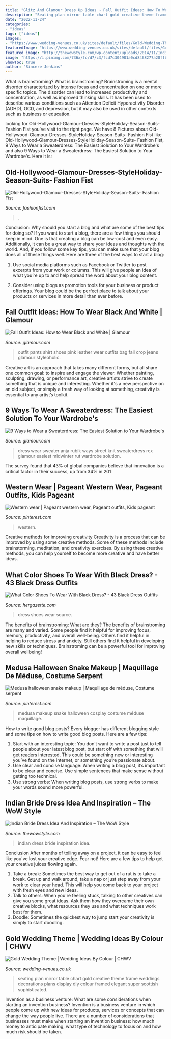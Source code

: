 ```yaml
---
title: "Glitz And Glamour Dress Up Ideas ~ Fall Outfit Ideas: How To Wear Black And White"
description: "Seating plan mirror table chart gold creative theme frame weddings decorations plans display diy colour framed elegant super scottish sophisticated"
date: "2022-11-24"
categories:
- "ideas"
tags: ["ideas"]
images:
- "https://www.wedding-venues.co.uk/sites/default/files/Gold-Wedding-Theme-Craig-EvaSandersPhotography.jpg"
featuredImage: "https://www.wedding-venues.co.uk/sites/default/files/Gold-Wedding-Theme-Craig-EvaSandersPhotography.jpg"
featured_image: "http://thewowstyle.com/wp-content/uploads/2014/11/Indian-Wedding-Dress-Ideas-and-Inspiration.jpg"
image: "https://i.pinimg.com/736x/fc/d7/c3/fcd7c304981a0cd8468277a28ffbd644.jpg"
ShowToc: true
author: "Sincere Jenkins"
---
```



What is brainstroming?
What is brainstroming? Brainstroming is a mental disorder characterized by intense focus and concentration on one or more specific topics. The disorder can lead to increased productivity and concentration, as well as improved thinking skills. It has been used to describe various conditions such as Attention Deficit Hyperactivity Disorder (ADHD), OCD, and depression, but it may also be used in other contexts such as business or education.

	

		
looking for Old-Hollywood-Glamour-Dresses-StyleHoliday-Season-Suits- Fashion Fist you've visit to the right page. We have 8 Pictures about Old-Hollywood-Glamour-Dresses-StyleHoliday-Season-Suits- Fashion Fist like Old-Hollywood-Glamour-Dresses-StyleHoliday-Season-Suits- Fashion Fist, 9 Ways to Wear a Sweaterdress: The Easiest Solution to Your Wardrobe&#039;s and also 9 Ways to Wear a Sweaterdress: The Easiest Solution to Your Wardrobe&#039;s. Here it is:
		
    
## Old-Hollywood-Glamour-Dresses-StyleHoliday-Season-Suits- Fashion Fist

<img loading=lazy src="https://www.fashionfist.com/wp-content/uploads/2014/11/Old-Hollywood-Glamour-Dresses-StyleHoliday-Season-Suits-Fashion-Fist-7.jpg" onerror="this.onerror=null;this.src='https://tse2.mm.bing.net/th?id=OIP.2GF5OdmG65s9udvoY3iQmgHaIO&amp;pid=15.1';" alt="Old-Hollywood-Glamour-Dresses-StyleHoliday-Season-Suits- Fashion Fist">

_Source: fashionfist.com_

>. 

	

Conclusion: Why should you start a blog and what are some of the best tips for doing so?
If you want to start a blog, there are a few things you should keep in mind. One is that creating a blog can be low-cost and even easy. Additionally, it can be a great way to share your ideas and thoughts with the world. And, if you follow some key tips, you can make sure that your blog does all of these things well. Here are three of the best ways to start a blog:
1. Use social media platforms such as Facebook or Twitter to post excerpts from your work or columns. This will give people an idea of what you’re up to and help spread the word about your blog content.

2. Consider using blogs as promotion tools for your business or product offerings. Your blog could be the perfect place to talk about your products or services in more detail than ever before.

    
## Fall Outfit Ideas: How To Wear Black And White | Glamour

<img loading=lazy src="https://media.glamour.com/photos/56963f7fd9dab9ff41b56a82/master/h_1025,c_limit/slideshow-black-white-27-black-white-luella-june-main.jpg" onerror="this.onerror=null;this.src='https://tse3.mm.bing.net/th?id=OIP.J85neDBqDnSJLaawidoJ5AHaLH&amp;pid=15.1';" alt="Fall Outfit Ideas: How to Wear Black and White | Glamour">

_Source: glamour.com_

>outfit pants shirt shoes pink leather wear outfits bag fall crop jeans glamour styleoholic. 

	

Creative art is an approach that takes many different forms, but all share one common goal: to inspire and engage the viewer. Whether painting, sculpting, drawing, or performance art, creative artists strive to create something that is unique and interesting. Whether it's a new perspective on an old subject, or simply a fresh way of looking at something, creativity is essential to any artist’s toolkit.

    
## 9 Ways To Wear A Sweaterdress: The Easiest Solution To Your Wardrobe&#039;s

<img loading=lazy src="https://media.glamour.com/photos/56e1f5b862b398fa64cbda5d/master/w_1024%2Cc_limit/fashion-2016-02-sweater-dress-street-style-anja-rubik-rex-main.jpg" onerror="this.onerror=null;this.src='https://tse4.mm.bing.net/th?id=OIP.CUfx5v5nEPR5TU_PC5s5YAHaLH&amp;pid=15.1';" alt="9 Ways to Wear a Sweaterdress: The Easiest Solution to Your Wardrobe&#039;s">

_Source: glamour.com_

>dress wear sweater anja rubik ways street knit sweaterdress rex glamour easiest midwinter rut wardrobe solution. 

	

The survey found that 43% of global companies believe that innovation is a critical factor in their success, up from 34% in 201
    
## Western Wear | Pageant Western Wear, Pageant Outfits, Kids Pageant

<img loading=lazy src="https://i.pinimg.com/736x/54/08/df/5408dfce868edda59d0dc3609e7f37c8--beauty-pageant-pageant-dresses.jpg" onerror="this.onerror=null;this.src='https://tse1.mm.bing.net/th?id=OIP.CfhIN_jEk7vCmkBpDfsYgAAAAA&amp;pid=15.1';" alt="Western wear | Pageant western wear, Pageant outfits, Kids pageant">

_Source: pinterest.com_

>western. 

	

Creative methods for improving creativity
Creativity is a process that can be improved by using some creative methods. Some of these methods include brainstorming, meditation, and creativity exercises. By using these creative methods, you can help yourself to become more creative and have better ideas.

    
## What Color Shoes To Wear With Black Dress? - 43 Black Dress Outfits

<img loading=lazy src="https://www.hergazette.com/wp-content/uploads/2020/02/Best-Shoes-To-Wear-With-Black-Dress-6.jpg" onerror="this.onerror=null;this.src='https://tse2.mm.bing.net/th?id=OIP.dzTtr_yz7XCt2-EQxA0olgHaKK&amp;pid=15.1';" alt="What Color Shoes To Wear With Black Dress? - 43 Black Dress Outfits">

_Source: hergazette.com_

>dress shoes wear source. 

	

The benefits of brainstroming: What are they?
The benefits of brainstroming are many and varied. Some people find it helpful for improving focus, memory, productivity, and overall well-being. Others find it helpful in helping to reduce stress and anxiety. Still others find it helpful in developing new skills or techniques. Brainstroming can be a powerful tool for improving overall wellbeing!

    
## Medusa Halloween Snake Makeup | Maquillage De Méduse, Costume Serpent

<img loading=lazy src="https://i.pinimg.com/736x/fc/d7/c3/fcd7c304981a0cd8468277a28ffbd644.jpg" onerror="this.onerror=null;this.src='https://tse3.mm.bing.net/th?id=OIP.PsHy3vUuQ_lQexjxy4V0aQHaNL&amp;pid=15.1';" alt="Medusa halloween snake makeup | Maquillage de méduse, Costume serpent">

_Source: pinterest.com_

>medusa makeup snake halloween cosplay costume méduse maquillage. 

	

How to write good blog posts?
Every blogger has different blogging style and some tips on how to write good blog posts. Here are a few tips: 
1. Start with an interesting topic: You don’t want to write a post just to tell people about your latest blog post, but start off with something that will get readers interested. This could be something new or interesting you’ve found on the internet, or something you’re passionate about. 
2. Use clear and concise language: When writing a blog post, it’s important to be clear and concise. Use simple sentences that make sense without getting too technical. 
3. Use strong verbs: When writing blog posts, use strong verbs to make your words sound more powerful.

    
## Indian Bride Dress Idea And Inspiration – The WoW Style

<img loading=lazy src="http://thewowstyle.com/wp-content/uploads/2014/11/Indian-Wedding-Dress-Ideas-and-Inspiration.jpg" onerror="this.onerror=null;this.src='https://tse1.mm.bing.net/th?id=OIP.FQzPZUq-oYEd8aAeYhNYYQHaNS&amp;pid=15.1';" alt="Indian Bride Dress Idea And Inspiration – The WoW Style">

_Source: thewowstyle.com_

>indian dress bride inspiration idea. 

	

Conclusion
After months of toiling away on a project, it can be easy to feel like you've lost your creative edge. Fear not! Here are a few tips to help get your creative juices flowing again.
1. Take a break: Sometimes the best way to get out of a rut is to take a break. Get up and walk around, take a nap or just step away from your work to clear your head. This will help you come back to your project with fresh eyes and new ideas.
2. Talk to others: When you're feeling stuck, talking to other creatives can give you some great ideas. Ask them how they overcame their own creative blocks, what resources they use and what techniques work best for them.
3. Doodle: Sometimes the quickest way to jump start your creativity is simply to start doodling.

    
## Gold Wedding Theme | Wedding Ideas By Colour | CHWV

<img loading=lazy src="https://www.wedding-venues.co.uk/sites/default/files/Gold-Wedding-Theme-Craig-EvaSandersPhotography.jpg" onerror="this.onerror=null;this.src='https://tse2.mm.bing.net/th?id=OIP.dWKgoVLImyNx_mg_P3pyGQHaLH&amp;pid=15.1';" alt="Gold Wedding Theme | Wedding Ideas By Colour | CHWV">

_Source: wedding-venues.co.uk_

>seating plan mirror table chart gold creative theme frame weddings decorations plans display diy colour framed elegant super scottish sophisticated. 

	

Invention as a business venture: What are some considerations when starting an invention business?
Invention is a business venture in which people come up with new ideas for products, services or concepts that can change the way people live. There are a number of considerations that businesses must make when starting an invention business: how much money to anticipate making, what type of technology to focus on and how much risk should be taken.

